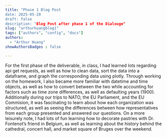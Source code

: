 ```yaml
---
title: "Phase 1 Blog Post
date: 2025-05-20
draft: false
description: "Blog Post after phase 1 of the Dialouge"
slug: "arthurhuangblog1" 
tags: ["authors", "config", "docs"]
authors:
  - "Arthur Huang"
showAuthorsBadges : false

---
```


For the first phase of the deliverable, in class, I had learned lots regarding api get requests, as well as how to clean data, sort the data into a dataframe, and graph the corresponding data using plotly. Through working on the homework, I also became more familiar with datetime and time objects, as well as how to convert between the two while accounting for factors such as time zone differences, as well as defaulting years (1900). Additionally during our trips to NATO, the EU Parliament, and the EU Commision, it was fascinating to learn about how each organization was structured, as well as seeing the differences between how representatives from each group presented and answered our questions. On a more leisurely note, I had lots of fun learning how to decorate pastries with Dr. Fontenot’s friend in Belgium, as well as learning about the history behind the cathedral, concert hall, and market square of Bruges over the weekend.

